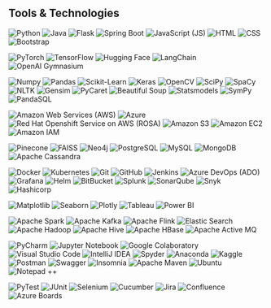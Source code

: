 <h2 align="left">Tools & Technologies</h2>

[//]: # (<h4 align="left">Programming Languages & Frameworks</h4>)
<p>
    <img alt="Python" src="https://img.shields.io/badge/-Python-45b8d8?style=flat-square&logo=python&logoColor=white" />
    <img alt="Java" src="https://img.shields.io/badge/-Java-ED8B00?style=flat-square&logo=java&logoColor=white" />
    <img alt="Flask" src="https://img.shields.io/badge/-Flask-000000?style=flat-square&logo=flask&logoColor=white" />
    <img alt="Spring Boot" src="https://img.shields.io/badge/-Spring_Boot-6DB33F?style=flat-square&logo=spring-boot&logoColor=white" />
    <img alt="JavaScript (JS)" src="https://img.shields.io/badge/-JavaScript-F7DF1E?style=flat-square&logo=javascript&logoColor=black" />
    <img alt="HTML" src="https://img.shields.io/badge/-HTML-E34F26?style=flat-square&logo=html5&logoColor=white" />
    <img alt="CSS" src="https://img.shields.io/badge/-CSS-1572B6?style=flat-square&logo=css3&logoColor=white" />
    <img alt="Bootstrap" src="https://img.shields.io/badge/-Bootstrap-7952B3?style=flat-square&logo=bootstrap&logoColor=white" />
</p>

[//]: # (<h4 align="left">Core AI/ML Frameworks</h4>)
<p>
    <img alt="PyTorch" src="https://img.shields.io/badge/-PyTorch_(Deep_Learning)-EE4C2C?style=flat-square&logo=pytorch&logoColor=white" />
    <img alt="TensorFlow" src="https://img.shields.io/badge/-TensorFlow_(Deep_Learning)-FF6F00?style=flat-square&logo=tensorflow&logoColor=white" />
    <img alt="Hugging Face" src="https://img.shields.io/badge/-Hugging_Face_(Transformers)-FFD21E?style=flat-square&logo=hugging-face&logoColor=black" />
    <img alt="LangChain" src="https://img.shields.io/badge/-LangChain_(RAG,_Agentic_AI)-2A3839?style=flat-square&logo=langchain&logoColor=white" />
    <img alt="OpenAI Gymnasium" src="https://img.shields.io/badge/-Gymnasium_(Reinforcement_Learning)-0081A5?style=flat-square&logo=openaigym&logoColor=white" />
</p>

[//]: # (<h4 align="left">AI/ML Libraries</h4>)
<p>
    <img alt="Numpy" src="https://img.shields.io/badge/-Numpy-013243?style=flat-square&logo=numpy&logoColor=white" />
    <img alt="Pandas" src="https://img.shields.io/badge/-Pandas-150458?style=flat-square&logo=pandas&logoColor=white" />
    <img alt="Scikit-Learn" src="https://img.shields.io/badge/-Scikit_Learn-2088FF?style=flat-square&logo=scikit-learn&logoColor=white" />
    <img alt="Keras" src="https://img.shields.io/badge/-Keras-D00000?style=flat-square&logo=keras&logoColor=white" />
    <img alt="OpenCV" src="https://img.shields.io/badge/-OpenCV-5C3EE8?style=flat-square&logo=opencv&logoColor=white" />
    <img alt="SciPy" src="https://img.shields.io/badge/-SciPy-8CAAE6?style=flat-square&logo=scipy&logoColor=white" />
    <img alt="SpaCy" src="https://img.shields.io/badge/-SpaCy-09A3D5?style=flat-square&logo=spacy&logoColor=black" />
    <img alt="NLTK" src="https://img.shields.io/badge/-NLTK-317F6F?style=flat-square&logo=nltk&logoColor=white" />
    <img alt="Gensim" src="https://img.shields.io/badge/-Gensim-4000BF?style=flat-square&logo=gensim&logoColor=white" />
    <img alt="PyCaret" src="https://img.shields.io/badge/-PyCaret-1DA456?style=flat-square&logo=pycaret&logoColor=white" />
    <img alt="Beautiful Soup" src="https://img.shields.io/badge/-Beautiful_Soup-123456?style=flat-square&logo=beautifulsoup&logoColor=white" />
    <img alt="Statsmodels" src="https://img.shields.io/badge/-Statsmodels-E2EE4A?style=flat-square&logo=statsmodels&logoColor=white" />
    <img alt="SymPy" src="https://img.shields.io/badge/-SymPy-3B5526?style=flat-square&logo=sympy&logoColor=white" />
    <img alt="PandaSQL" src="https://img.shields.io/badge/-PandaSQL-330338?style=flat-square&logo=pandasql&logoColor=white" />
</p>

[//]: # (<h4 align="left">Cloud</h4>)
<p>
    <img alt="Amazon Web Services (AWS)" src="https://img.shields.io/badge/-AWS-232F3E?style=flat-square&logo=amazon-web-services&logoColor=white" />
    <img alt="Azure" src="https://img.shields.io/badge/-Azure-007fff?style=flat-square&logo=microsoftazure&logoColor=white" />
    <img alt="Red Hat Openshift Service on AWS (ROSA)" src="https://img.shields.io/badge/-ROSA-EE0000?style=flat-square&logo=redhatopenshift&logoColor=white" />
    <img alt="Amazon S3" src="https://img.shields.io/badge/-Amazon_S3-569A31?style=flat-square&logo=amazons3&logoColor=white"/>
    <img alt="Amazon EC2" src="https://img.shields.io/badge/-Amazon_EC2-FF9900?style=flat-square&logo=amazonec2&logoColor=black"/>
    <img alt="Amazon IAM" src="https://img.shields.io/badge/-Amazon_IAM-DD344C?style=flat-square&logo=amazoniam&logoColor=black"/>
</p>

[//]: # (<h4 align="left">Databases</h4>)
<p>
    <img alt="Pinecone" src="https://img.shields.io/badge/-Pinecone-0077B5?style=flat-square&logo=pinecone&logoColor=white" />
    <img alt="FAISS" src="https://img.shields.io/badge/-FAISS-1877F2?style=flat-square&logo=meta&logoColor=white" />
    <img alt="Neo4j" src="https://img.shields.io/badge/-Neo4j-4581C3?style=flat-square&logo=neo4j&logoColor=white" />
    <img alt="PostgreSQL" src="https://img.shields.io/badge/-PostgreSQL-4169E1?style=flat-square&logo=postgresql&logoColor=white" />
    <img alt="MySQL" src="https://img.shields.io/badge/-MySQL-4479A1?style=flat-square&logo=mysql&logoColor=white" />
    <img alt="MongoDB" src="https://img.shields.io/badge/-MongoDB-13aa52?style=flat-square&logo=mongodb&logoColor=white" />
    <img alt="Apache Cassandra" src="https://img.shields.io/badge/-Cassandra-1287B1?style=flat-square&logo=apachecassandra&logoColor=white" />
</p>

[//]: # (<h4 align="left">DevOps & Observability</h4>)
<p>
    <img alt="Docker" src="https://img.shields.io/badge/-Docker-46c2c1?style=flat-square&logo=docker&logoColor=white" />
    <img alt="Kubernetes" src="https://img.shields.io/badge/-Kubernetes-326CE5?style=flat-square&logo=kubernetes&logoColor=white" />
    <img alt="Git" src="https://img.shields.io/badge/-Git-F05032?style=flat-square&logo=git&logoColor=white" />
    <img alt="GitHub" src="https://img.shields.io/badge/-GitHub-181717?style=flat-square&logo=github&logoColor=white" />
    <img alt="Jenkins" src="https://img.shields.io/badge/-Jenkins-D24939?style=flat-square&logo=jenkins&logoColor=white" />
    <img alt="Azure DevOps (ADO)" src="https://img.shields.io/badge/-Azure_DevOps-007fff?style=flat-square&logo=azuredevops&logoColor=white" />
    <img alt="Grafana" src="https://img.shields.io/badge/-Grafana-F46800?style=flat-square&logo=grafana&logoColor=white" />
    <img alt="Helm" src="https://img.shields.io/badge/-Helm-0F1689?style=flat-square&logo=helm&logoColor=white" />
    <img alt="BitBucket" src="https://img.shields.io/badge/-BitBucket-0052CC?style=flat-square&logo=bitbucket&logoColor=white" />
    <img alt="Splunk" src="https://img.shields.io/badge/-Splunk-000000?style=flat-square&logo=splunk&logoColor=white" />
    <img alt="SonarQube" src="https://img.shields.io/badge/-SonarQube-4E9BCD?style=flat-square&logo=sonarqube&logoColor=white" />
    <img alt="Snyk" src="https://img.shields.io/badge/-Snyk-4C4A73?style=flat-square&logo=snyk&logoColor=white" />
    <img alt="Hashicorp" src="https://img.shields.io/badge/-Hashicorp-000000?style=flat-square&logo=hashicorp&logoColor=white" />
</p>

[//]: # (<h4 align="left">Visualisation</h4>)
<p>
    <img alt="Matplotlib" src="https://img.shields.io/badge/-Matplotlib-B8001F?style=flat-square&logo=matplotlib&logoColor=white" />
    <img alt="Seaborn" src="https://img.shields.io/badge/-Seaborn-FCCD2A?style=flat-square&logo=seaborn&logoColor=white" />
    <img alt="Plotly" src="https://img.shields.io/badge/-Plotly-3F4F75?style=flat-square&logo=plotly&logoColor=white" />
    <img alt="Tableau" src="https://img.shields.io/badge/-Tableau-E97627?style=flat-square&logo=tableau&logoColor=white" />
    <img alt="Power BI" src="https://img.shields.io/badge/-Power_BI-F2C811?style=flat-square&logo=powerbi&logoColor=black" />
</p>

[//]: # (<h4 align="left">Big Data & Streaming</h4>)
<p>
    <img alt="Apache Spark" src="https://img.shields.io/badge/-Apache_Spark-E25A1C?style=flat-square&logo=apachespark&logoColor=white" />
    <img alt="Apache Kafka" src="https://img.shields.io/badge/-Apache_Kafka-3F4F75?style=flat-square&logo=apache-kafka&logoColor=white" />
    <img alt="Apache Flink" src="https://img.shields.io/badge/-Apache_Flink-E6526F?style=flat-square&logo=apacheflink&logoColor=white" />
    <img alt="Elastic Search" src="https://img.shields.io/badge/-Elastic_Search-005571?style=flat-square&logo=elasticsearch&logoColor=white" />
    <img alt="Apache Hadoop" src="https://img.shields.io/badge/-Apache_Hadoop-66CCFF?style=flat-square&logo=apachehadoop&logoColor=black" />
    <img alt="Apache Hive" src="https://img.shields.io/badge/-Apache_Hive-FDEE21?style=flat-square&logo=apachehive&logoColor=black" />
    <img alt="Apache HBase" src="https://img.shields.io/badge/-Apache_HBase-BE160C?style=flat-square&logo=apachehbase&logoColor=white" />
    <img alt="Apache Active MQ" src="https://img.shields.io/badge/-Apache_ActiveMQ-941a4d?style=flat-square&logo=apacheactivemq&logoColor=white" />
</p>

[//]: # (<h4 align="left">Development Tools</h4>)
<p>
    <img alt="PyCharm" src="https://img.shields.io/badge/-PyCharm-000000?style=flat-square&logo=pycharm&logoColor=white" />
    <img alt="Jupyter Notebook" src="https://img.shields.io/badge/-Jupyter-F37626?style=flat-square&logo=jupyter&logoColor=white" />
    <img alt="Google Colaboratory" src="https://img.shields.io/badge/-Colab-F9AB00?style=flat-square&logo=googlecolab&logoColor=white" />
    <img alt="Visual Studio Code" src="https://img.shields.io/badge/-VS_Code-5395FD?style=flat-square&logo=visual-studio-code&logoColor=white" />
    <img alt="IntelliJ IDEA" src="https://img.shields.io/badge/-IntelliJ_IDEA-000000?style=flat-square&logo=intellij-idea&logoColor=white" />
    <img alt="Spyder" src="https://img.shields.io/badge/-Spyder-FF0000?style=flat-square&logo=spyder-ide&logoColor=black" />
    <img alt="Anaconda" src="https://img.shields.io/badge/-Anaconda-44A833?style=flat-square&logo=anaconda&logoColor=white" />
    <img alt="Kaggle" src="https://img.shields.io/badge/-Kaggle-20BEFF?style=flat-square&logo=kaggle&logoColor=black" />
    <img alt="Postman" src="https://img.shields.io/badge/-Postman-FF6C37?style=flat-square&logo=postman&logoColor=white" />
    <img alt="Swagger" src="https://img.shields.io/badge/-Swagger-85EA2D?style=flat-square&logo=swagger&logoColor=black" />
    <img alt="Insomnia" src="https://img.shields.io/badge/-Insomnia-4000BF?style=flat-square&logo=insomnia&logoColor=white" />
    <img alt="Apache Maven" src="https://img.shields.io/badge/-Apache_Maven-C71A36?style=flat-square&logo=apache-maven&logoColor=white" />
    <img alt="Ubuntu" src="https://img.shields.io/badge/-Ubuntu-E95420?style=flat-square&logo=ubuntu&logoColor=white" />
    <img alt="Notepad ++" src="https://img.shields.io/badge/-Notepad++-90E59A?style=flat-square&logo=notepadplusplus&logoColor=black" />
</p>

[//]: # (<h4 align="left">Testing & Collaboration</h4>)
<p>
    <img alt="PyTest" src="https://img.shields.io/badge/-PyTest-0A9EDC?style=flat-square&logo=pytest&logoColor=white" />
    <img alt="JUnit" src="https://img.shields.io/badge/-JUnit-25A162?style=flat-square&logo=junit5&logoColor=white" />
    <img alt="Selenium" src="https://img.shields.io/badge/-Selenium-43B02A?style=flat-square&logo=selenium&logoColor=white" />
    <img alt="Cucumber" src="https://img.shields.io/badge/-Cucumber-23D96C?style=flat-square&logo=cucumber&logoColor=black" />
    <img alt="Jira" src="https://img.shields.io/badge/-Jira-0052CC?style=flat-square&logo=jira&logoColor=white" />
    <img alt="Confluence" src="https://img.shields.io/badge/-Confluence-172B4D?style=flat-square&logo=confluence&logoColor=white" />
    <img alt="Azure Boards" src="https://img.shields.io/badge/-Azure_Boards-3067F0?style=flat-square&logo=azureboards&logoColor=white" />
</p>